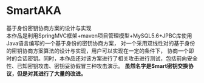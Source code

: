 # SmartAKA
基于身份密钥协商方案的设计与实现<br> 
本作品是利用SpringMVC框架+maven项目管理模型+MySQL5.6+JPBC库使用Java语言编写的一个基于身份的密钥协商方案，
对一个采用双线性对的基于身份的密钥协商方案算法的设计与实现，用户可以实现在一定的条件下，
协商一个即时的会话密钥。同时，本作品还对该方案进行了相关攻击进行测试，包括前向安全性、已知密钥攻击、密钥妥协假冒三种攻击演示。
**虽然名字是Smart密钥交换协议，但是对其进行了大量的改进。**
